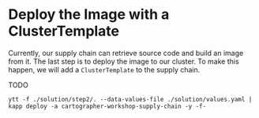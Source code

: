 # Deploy the Image with a ClusterTemplate

Currently, our supply chain can retrieve source code and build an image from it. The last step is to deploy the image
to our cluster. To make this happen, we will add a `ClusterTemplate` to the supply chain.

TODO

```shell
ytt -f ./solution/step2/. --data-values-file ./solution/values.yaml | kapp deploy -a cartographer-workshop-supply-chain -y -f-
```
